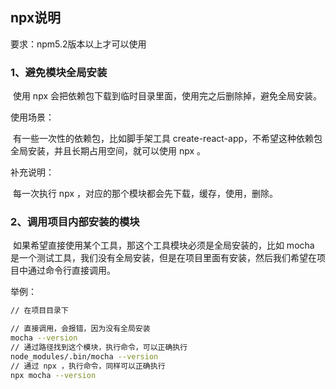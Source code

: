## npx说明

要求：npm5.2版本以上才可以使用



### 1、避免模块全局安装

​	使用 npx 会把依赖包下载到临时目录里面，使用完之后删除掉，避免全局安装。	

使用场景：

​	有一些一次性的依赖包，比如脚手架工具 create-react-app，不希望这种依赖包全局安装，并且长期占用空间，就可以使用 npx 。

补充说明：

​	每一次执行 npx ，对应的那个模块都会先下载，缓存，使用，删除。



### 2、调用项目内部安装的模块

​	如果希望直接使用某个工具，那这个工具模块必须是全局安装的，比如 mocha 是一个测试工具，我们没有全局安装，但是在项目里面有安装，然后我们希望在项目中通过命令行直接调用。

举例：

```bash
// 在项目目录下

// 直接调用，会报错，因为没有全局安装
mocha --version
// 通过路径找到这个模块，执行命令，可以正确执行
node_modules/.bin/mocha --version
// 通过 npx ，执行命令，同样可以正确执行
npx mocha --version
```

